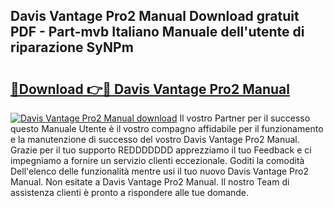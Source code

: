 ## Davis Vantage Pro2 Manual Download gratuit PDF - Part-mvb Italiano Manuale dell'utente di riparazione SyNPm

# <h2><a href="http://dfgbfg7.blite.top/?on=Davis+Vantage+Pro2+Manual">🔗Download 👉🔴 Davis Vantage Pro2 Manual</a></h2>

[![Davis Vantage Pro2 Manual download](https://i.imgur.com/lujVjoI.png)](http://dfgbfg7.blite.top/?on=Davis+Vantage+Pro2+Manual)
Il vostro Partner per il successo questo Manuale Utente è il vostro compagno affidabile per il funzionamento e la manutenzione di successo del vostro Davis Vantage Pro2 Manual. Grazie per il tuo supporto REDDDDDDD apprezziamo il tuo Feedback e ci impegniamo a fornire un servizio clienti eccezionale. Goditi la comodità Dell'elenco delle funzionalità mentre usi il tuo nuovo Davis Vantage Pro2 Manual. Non esitate a Davis Vantage Pro2 Manual. Il nostro Team di assistenza clienti è pronto a rispondere alle tue domande.
